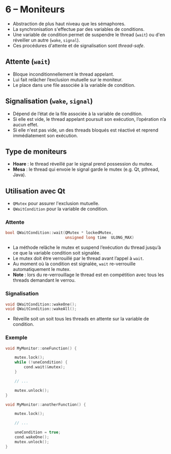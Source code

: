 # 6 – Moniteurs

* Abstraction de plus haut niveau que les sémaphores.
* La synchronisation s'effectue par des variables de conditions.
* Une variable de condition permet de suspendre le thread (`wait`) ou d'en réveiller un autre (`wake`, `signal`).
* Ces procédures d'attente et de signalisation sont *thread-safe*.

## Attente (`wait`)

* Bloque inconditionnellement le thread appelant.
* Lui fait relâcher l’exclusion mutuelle sur le moniteur.
* Le place dans une file associée à la variable de condition.

## Signalisation (`wake`, `signal`)

* Dépend de l’état de la  file associée à la variable de condition.
* Si elle est vide, le thread appelant poursuit son exécution, l’opération n’a aucun e ffet.
* Si elle n'est pas vide, un des threads bloqués est réactivé et
reprend immédiatement son exécution.

## Type de moniteurs

* **Hoare** : le thread réveillé par le signal prend possession du mutex.
* **Mesa** : le thread qui envoie le signal garde le mutex (e.g. Qt, pthread, Java).

## Utilisation avec Qt

* `QMutex` pour assurer l'exclusion mutuelle.
* `QWaitCondition` pour la variable de condition.

### Attente

```c++
bool QWaitCondition::wait(QMutex * lockedMutex,
                          unsigned long time   ULONG_MAX)
```

* La méthode relâche le mutex et suspend l’exécution du thread jusqu’à ce que la variable condition soit signalée.
* Le mutex doit être verrouillé par le thread avant l’appel à `wait`.
* Au moment où la condition est signalée, `wait` re-verrouille automatiquement le mutex.
* **Note** : lors du re-verrouillage le thread est en compétition avec tous les threads demandant le verrou.
 
### Signalisation

```c++
void QWaitCondition::wakeOne();
void QWaitCondition::wakeAll();
```

* Réveille soit un soit tous les threads en attente sur la variable de condition.

### Exemple

```c++
void MyMonitor::oneFunction() {

    mutex.lock();
    while (!uneCondition) {
        cond.wait(&mutex);
    }

    // ...

    mutex.unlock();
}

void MyMonitor::anotherFunction() {

    mutex.lock();

    // ...

    uneCondition = true;
    cond.wakeOne();
    mutex.unlock();
}
```
